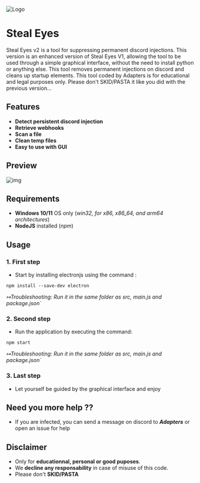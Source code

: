 ![Logo](https://i.imgur.com/A9miG2j.png)


# Steal Eyes

Steal Eyes v2 is a tool for suppressing permanent discord injections. This version is an enhanced version of Steal Eyes V1, allowing the tool to be used through a simple graphical interface, without the need to install python or anything else. This tool removes permanent injections on discord and cleans up startup elements. This tool coded by Adapters is for educational and legal purposes only. Please don't SKID/PASTA it like you did with the previous version...

## Features

- **Detect persistent discord injection**
- **Retrieve webhooks**
- **Scan a file**
- **Clean temp files**
- **Easy to use with GUI**

## Preview
![img](https://i.imgur.com/NfApt5Y.png)
## Requirements
- **Windows 10/11** OS only (*win32, for x86, x86_64, and arm64 architectures*)
- **NodeJS** installed (*npm*)

## Usage
### 1. First step

- Start by installing electronjs using the command :
```console
npm install --save-dev electron
```

*↦Troubleshooting: Run it in the same folder as src, main.js and package.json`*

### 2. Second step

- Run the application by executing the command: 
```console
npm start
```
*↦Troubleshooting: Run it in the same folder as src, main.js and package.json`*

### 3. Last step

- Let yourself be guided by the graphical interface and enjoy




## Need you more help ??
- If you are infected, you can send a message on discord to ***Adapters*** or open an issue for help

## Disclaimer
- Only for **educationnal, personal or good puposes**.
- We **decline any responsability** in case of misuse of this code.
- Please don't **SKID/PASTA** 


